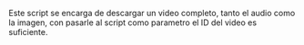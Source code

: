 Este script se encarga de descargar un video completo, tanto el audio como la imagen, con pasarle al script como parametro el ID del video es suficiente.
